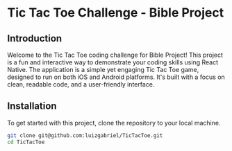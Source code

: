 # Tic Tac Toe Challenge - Bible Project

## Introduction

Welcome to the Tic Tac Toe coding challenge for Bible Project! This project is a fun and interactive way to demonstrate your coding skills using React Native. The application is a simple yet engaging Tic Tac Toe game, designed to run on both iOS and Android platforms. It's built with a focus on clean, readable code, and a user-friendly interface.

## Installation

To get started with this project, clone the repository to your local machine.

```sh
git clone git@github.com:luizgabriel/TicTacToe.git
cd TicTacToe
```
